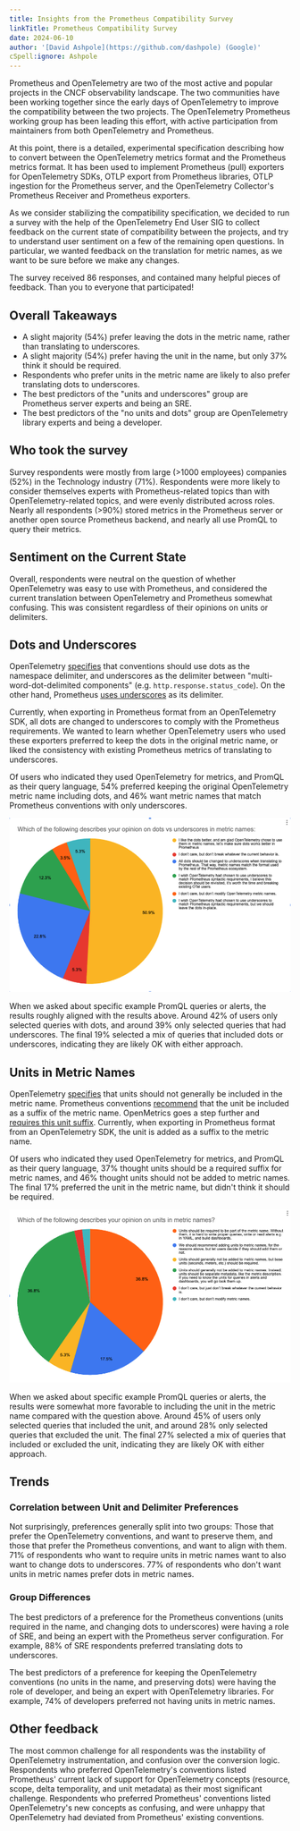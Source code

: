 ```yaml
---
title: Insights from the Prometheus Compatibility Survey
linkTitle: Prometheus Compatibility Survey
date: 2024-06-10
author: '[David Ashpole](https://github.com/dashpole) (Google)'
cSpell:ignore: Ashpole
---
```


Prometheus and OpenTelemetry are two of the most active and popular projects in
the CNCF observability landscape. The two communities have been working together
since the early days of OpenTelemetry to improve the compatibility between the
two projects. The OpenTelemetry Prometheus working group has been leading this
effort, with active participation from maintainers from both OpenTelemetry and
Prometheus.

At this point, there is a detailed, experimental specification describing how to
convert between the OpenTelemetry metrics format and the Prometheus metrics
format. It has been used to implement Prometheus (pull) exporters for
OpenTelemetry SDKs, OTLP export from Prometheus libraries, OTLP ingestion for
the Prometheus server, and the OpenTelemetry Collector's Prometheus Receiver and
Prometheus exporters.

As we consider stabilizing the compatibility specification, we decided to run a
survey with the help of the OpenTelemetry End User SIG to collect feedback on
the current state of compatibility between the projects, and try to understand
user sentiment on a few of the remaining open questions. In particular, we
wanted feedback on the translation for metric names, as we want to be sure
before we make any changes.

The survey received 86 responses, and contained many helpful pieces of feedback.
Than you to everyone that participated!

## Overall Takeaways

- A slight majority (54%) prefer leaving the dots in the metric name, rather
  than translating to underscores.
- A slight majority (54%) prefer having the unit in the name, but only 37% think
  it should be required.
- Respondents who prefer units in the metric name are likely to also prefer
  translating dots to underscores.
- The best predictors of the "units and underscores" group are Prometheus server
  experts and being an SRE.
- The best predictors of the "no units and dots" group are OpenTelemetry library
  experts and being a developer.

## Who took the survey

Survey respondents were mostly from large (>1000 employees) companies (52%) in
the Technology industry (71%). Respondents were more likely to consider
themselves experts with Prometheus-related topics than with
OpenTelemetry-related topics, and were evenly distributed across roles. Nearly
all respondents (>90%) stored metrics in the Prometheus server or another open
source Prometheus backend, and nearly all use PromQL to query their metrics.

## Sentiment on the Current State

Overall, respondents were neutral on the question of whether OpenTelemetry was
easy to use with Prometheus, and considered the current translation between
OpenTelemetry and Prometheus somewhat confusing. This was consistent regardless
of their opinions on units or delimiters.

## Dots and Underscores

OpenTelemetry [specifies](/docs/specs/semconv/general/attribute-naming/) that
conventions should use dots as the namespace delimiter, and underscores as the
delimiter between "multi-word-dot-delimited components" (e.g.
`http.response.status_code`). On the other hand, Prometheus
[uses underscores](https://prometheus.io/docs/concepts/data_model/#metric-names-and-labels)
as its delimiter.

Currently, when exporting in Prometheus format from an OpenTelemetry SDK, all
dots are changed to underscores to comply with the Prometheus requirements. We
wanted to learn whether OpenTelemetry users who used these exporters preferred
to keep the dots in the original metric name, or liked the consistency with
existing Prometheus metrics of translating to underscores.

Of users who indicated they used OpenTelemetry for metrics, and PromQL as their
query language, 54% preferred keeping the original OpenTelemetry metric name
including dots, and 46% want metric names that match Prometheus conventions with
only underscores.

![Dots vs underscores pie chart](dots-vs-underscores.png)

When we asked about specific example PromQL queries or alerts, the results
roughly aligned with the results above. Around 42% of users only selected
queries with dots, and around 39% only selected queries that had underscores.
The final 19% selected a mix of queries that included dots or underscores,
indicating they are likely OK with either approach.

## Units in Metric Names

OpenTelemetry [specifies](/docs/specs/semconv/general/metrics/#units) that units
should not generally be included in the metric name. Prometheus conventions
[recommend](https://prometheus.io/docs/practices/naming/#metric-names) that the
unit be included as a suffix of the metric name. OpenMetrics goes a step further
and
[requires this unit suffix](https://github.com/OpenObservability/OpenMetrics/blob/main/specification/OpenMetrics.md#unit).
Currently, when exporting in Prometheus format from an OpenTelemetry SDK, the
unit is added as a suffix to the metric name.

Of users who indicated they used OpenTelemetry for metrics, and PromQL as their
query language, 37% thought units should be a required suffix for metric names,
and 46% thought units should not be added to metric names. The final 17%
preferred the unit in the metric name, but didn't think it should be required.

![Units in metric name pie chart](units-in-metric-name.png)

When we asked about specific example PromQL queries or alerts, the results were
somewhat more favorable to including the unit in the metric name compared with
the question above. Around 45% of users only selected queries that included the
unit, and around 28% only selected queries that excluded the unit. The final 27%
selected a mix of queries that included or excluded the unit, indicating they
are likely OK with either approach.

## Trends

### Correlation between Unit and Delimiter Preferences

Not surprisingly, preferences generally split into two groups: Those that prefer
the OpenTelemetry conventions, and want to preserve them, and those that prefer
the Prometheus conventions, and want to align with them. 71% of respondents who
want to require units in metric names want to also want to change dots to
underscores. 77% of respondents who don't want units in metric names prefer dots
in metric names.

### Group Differences

The best predictors of a preference for the Prometheus conventions (units
required in the name, and changing dots to underscores) were having a role of
SRE, and being an expert with the Prometheus server configuration. For example,
88% of SRE respondents preferred translating dots to underscores.

The best predictors of a preference for keeping the OpenTelemetry conventions
(no units in the name, and preserving dots) were having the role of developer,
and being an expert with OpenTelemetry libraries. For example, 74% of developers
preferred not having units in metric names.

## Other feedback

The most common challenge for all respondents was the instability of
OpenTelemetry instrumentation, and confusion over the conversion logic.
Respondents who preferred OpenTelemetry's conventions listed Prometheus' current
lack of support for OpenTelemetry concepts (resource, scope, delta temporality,
and unit metadata) as their most significant challenge. Respondents who
preferred Prometheus' conventions listed OpenTelemetry's new concepts as
confusing, and were unhappy that OpenTelemetry had deviated from Prometheus'
existing conventions.
